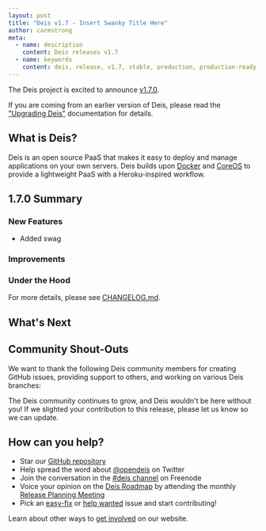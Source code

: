 ```yaml
---
layout: post
title: "Deis v1.7 - Insert Swanky Title Here"
author: carmstrong
meta:
  - name: description
    content: Deis releases v1.7
  - name: keywords
    content: deis, release, v1.7, stable, production, production-ready, paas, private paas, heroku, github, docker, coreos, enterprise
---
```


The Deis project is excited to announce [v1.7.0](https://github.com/deis/deis/releases/tag/v1.7.0).

<!--more-->

If you are coming from an earlier version of Deis, please read the ["Upgrading Deis"](http://docs.deis.io/en/latest/managing_deis/upgrading-deis/) documentation for details.

## What is Deis?

Deis is an open source PaaS that makes it easy to deploy and manage applications on your own
servers. Deis builds upon [Docker](http://docker.io/) and [CoreOS](https://coreos.com/) to provide
a lightweight PaaS with a Heroku-inspired workflow.

## 1.7.0 Summary

### New Features

- Added swag

### Improvements

### Under the Hood

For more details, please see [CHANGELOG.md](https://github.com/deis/deis/blob/master/CHANGELOG.md).

## What's Next

## Community Shout-Outs

We want to thank the following Deis community members for creating GitHub issues,
providing support to others, and working on various Deis branches:

The Deis community continues to grow, and Deis wouldn't be here without you! If we slighted your
contribution to this release, please let us know so we can update.

## How can you help?

* Star our [GitHub repository](https://github.com/deis/deis)
* Help spread the word about [@opendeis](http://twitter.com/opendeis) on Twitter
* Join the conversation in the [#deis channel](https://botbot.me/freenode/deis/) on Freenode
* Voice your opinion on the [Deis Roadmap](http://docs.deis.io/en/latest/roadmap/roadmap/) by attending the monthly [Release Planning Meeting](http://docs.deis.io/en/latest/roadmap/planning/#release-planning-meetings)
* Pick an [easy-fix](https://github.com/deis/deis/labels/easy-fix) or [help wanted](https://github.com/deis/deis/labels/help%20wanted) issue and start contributing!

Learn about other ways to [get involved](http://deis.io/get-involved/) on our website.
